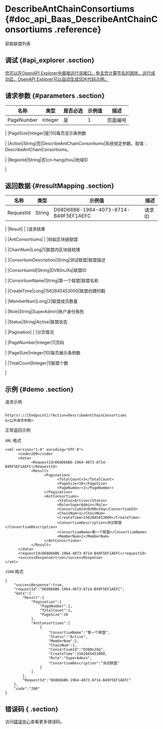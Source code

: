 # DescribeAntChainConsortiums {#doc_api_Baas_DescribeAntChainConsortiums .reference}

获取联盟列表

## 调试 {#api_explorer .section}

[您可以在OpenAPI Explorer中直接运行该接口，免去您计算签名的困扰。运行成功后，OpenAPI Explorer可以自动生成SDK代码示例。](https://api.aliyun.com/#product=Baas&api=DescribeAntChainConsortiums&type=RPC&version=2018-12-21)

## 请求参数 {#parameters .section}

|名称|类型|是否必选|示例值|描述|
|--|--|----|---|--|
|PageNumber|Integer|是|1|页面编号

 |
|PageSize|Integer|是|10|每页显示条例数

 |
|Action|String|否|DescribeAntChainConsortiums|系统规定参数。取值：DescribeAntChainConsortiums。

 |
|RegionId|String|否|cn-hangzhou|地域ID

 |

## 返回数据 {#resultMapping .section}

|名称|类型|示例值|描述|
|--|--|---|--|
|RequestId|String|D68D66B6-1964-4073-8714-B49F5EF1AEFC|请求ID

 |
|Result| | |请求结果

 |
|AntConsortiums| | |蚂蚁区块链联盟

 |
|ChainNum|Long|1|联盟内区块链梳理

 |
|ConsortiumDescription|String|测试联盟|联盟描述

 |
|ConsortiumId|String|DV80nJXq|联盟ID

 |
|ConsortiumName|String|第一个联盟|联盟名称

 |
|CreateTime|Long|1562845453000|联盟创建时戳

 |
|MemberNum|Long|2|联盟成员数量

 |
|Role|String|SuperAdmin|账户身份角色

 |
|Status|String|Active|联盟状态

 |
|Pagination| | |分页情况

 |
|PageNumber|Integer|1|页码

 |
|PageSize|Integer|10|每页展示条例数

 |
|TotalCount|Integer|1|联盟个数

 |

## 示例 {#demo .section}

请求示例

``` {#request_demo}

http(s)://[Endpoint]/?Action=DescribeAntChainConsortiums
&<公共请求参数>

```

正常返回示例

`XML` 格式

``` {#xml_return_success_demo}
<xml version="1.0" encoding="UTF-8">
	  <code>200</code>
	  <data>
		    <RequestId>D68D66B6-1964-4073-8714-B49F5EF1AEFC</RequestId>
		    <Result>
			      <Pagination>
				        <TotalCount>3</TotalCount>
				        <PageSize>10</PageSize>
				        <PageNumber>1</PageNumber>
			      </Pagination>
			      <AntConsortiums>
				        <Status>Active</Status>
				        <Role>SuperAdmin</Role>
				        <ConsortiumId>DV80nJXq</ConsortiumId>
				        <ChainNum>1</ChainNum>
				        <CreateTime>1562845453000</CreateTime>
				        <ConsortiumDescription>测试联盟</ConsortiumDescription>
				        <ConsortiumName>第一个联盟</ConsortiumName>
				        <MemberNum>2</MemberNum>
			      </AntConsortiums>
		    </Result>
	  </data>
	  <requestId>D68D66B6-1964-4073-8714-B49F5EF1AEFC</requestId>
	  <successResponse>true</successResponse>
</xml>
```

`JSON` 格式

``` {#json_return_success_demo}
{
	"successResponse":true,
	"requestId":"D68D66B6-1964-4073-8714-B49F5EF1AEFC",
	"data":{
		"Result":{
			"Pagination":{
				"PageNumber":1,
				"TotalCount":1,
				"PageSize":10
			},
			"AntConsortiums":[
				{
					"ConsortiumName":"第一个联盟",
					"Status":"Active",
					"MemberNum":2,
					"ChainNum":1,
					"ConsortiumId":"DV80nJXq",
					"CreateTime":1562845453000,
					"Role":"SuperAdmin",
					"ConsortiumDescription":"测试联盟"
				}
			]
		},
		"RequestId":"D68D66B6-1964-4073-8714-B49F5EF1AEFC"
	},
	"code":"200"
}
```

## 错误码 { .section}

访问[错误中心](https://error-center.aliyun.com/status/product/Baas)查看更多错误码。

